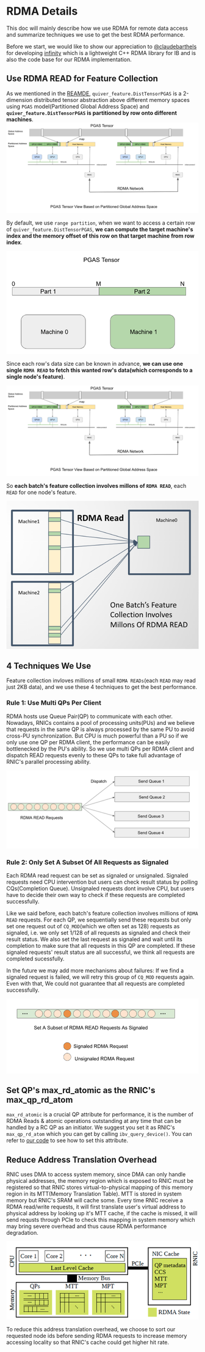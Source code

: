 # RDMA Details

This doc will mainly describe how we use RDMA for remote data access and summarize techniques we use to get the best RDMA performance. 

Before we start, we would like to show our appreciation to [@claudebarthels](https://github.com/claudebarthels) for developing [infinity](https://github.com/claudebarthels/infinity) which is a lightweight C++ RDMA library for IB and is also the code base for our RDMA implementation.


## Use RDMA READ for Feature Collection

As we mentioned in the [REAMDE](../README.md), `quiver_feature.DistTensorPGAS` is a 2-dimension distributed tensor abstraction above different memory spaces using `PGAS` model(Partitioned Global Address Space) and **`quiver_feature.DistTensorPGAS` is partitioned by row onto different machines**. 
![memory_view](imgs/pgas_tensor_view.png)

By default, we use `range partition`, when we want to access a certain row of `quiver_feature.DistTensorPGAS`, **we can compute the target machine's index and the memory offset of this row on that target machine from row index**.

![range_partition](imgs/range_partition.png)


 Since each row's data size can be known in advance, **we can use one single `RDMA READ` to fetch this wanted row's data(which corresponds to a single node's feature)**.

![memory_view](imgs/pgas_tensor_view.png)

So **each batch's feature collection involves millons of `RDMA READ`**, each `READ` for one node's feature.

![feature_collection](imgs/one_batch_feature_collection.png)

## 4 Techniques We Use
Feature collection invloves millions of small `RDMA READs`(each `READ` may read just 2KB data), and we use these 4 techniques to get the best performance.

### Rule 1: Use Multi QPs Per Client

RDMA hosts use Queue Pair(QP) to communicate with each other. Nowadays, RNICs contains a pool of processing units(PUs) and we believe that requests in the same QP is always processed by the same PU to avoid cross-PU synchronization. But CPU is much powerful than a PU so if we only use one QP per RDMA client, the performance can be easily bottlenecked by the PU's ability. So we use multi QPs per RDMA client and dispatch READ requests evenly to these QPs to take full advantage of RNIC's parallel processing ability.

![multi_qp](imgs/multi_qp.png)


### Rule 2: Only Set A Subset Of All Requests as Signaled

Each RDMA read request can be set as signaled or unsignaled. <!--A CQE(Completion Query Entry) will be put into CQ(Completion Queue) if a signaled read request is completed and CPU can poll from CQ to check the status of this request.-->Signaled requests need CPU intervention but users can check result status by polling CQs(Completion Queue). Unsignaled requests dont involve CPU, but users have to decide their own way to check if these requests are completed successfully.

Like we said before, each batch's feature collection involves millions of `RDMA READ` requests. For each QP, we sequentially send these requests but only set one request out of `CQ_MOD`(which we often set as 128) requests as signaled, i.e. we only set 1/128 of all requests as signaled and check their result status. We also set the last request as signaled and wait until its completion to make sure that all requests in this QP are completed. If these signaled requests' result status are all successful, we think all requests are completed sucessfully.

In the future we may add more mechanisms about failures: If we find a signaled request is failed, we will retry this group of `CQ_MOD` requests again. Even with that, We could not guarantee that all requests are completed successfully.

![subset_signaled](imgs/subset_signaled_requests.png)


## Set QP's max_rd_atomic as the RNIC's max_qp_rd_atom

`max_rd_atomic` is a crucial QP attribute for performance, it is the number of RDMA Reads & atomic operations outstanding at any time that can be handled by a RC QP as an initiator. We suggest you set it as RNIC's `max_qp_rd_atom` which you can get by calling `ibv_query_device()`. You can refer to [our code](https://github.com/quiver-team/quiver-feature/blob/main/csrc/include/infinity/queues/QueuePair.cpp#L38) to see how to set this attribute.

## Reduce Address Translation Overhead

RNIC uses DMA to access system memory, since DMA can only handle physical addresses, the memory region which is exposed to RNIC must be registered so that RNIC stores virtual-to-physical mapping of this memory region in its MTT(Memory Translation Table). MTT is stored in system memory but RNIC's SRAM will cache some. Every time RNIC receive a RDMA read/write requests, it will first translate user's virtual address to physical address by looking up it's MTT cache, if the cache is missed, it will send requsts through PCIe to check this mapping in system memory which may bring severe overhead and thus cause RDMA performance degradation.

![rdma_mtt](imgs/rdma_mtt.png)

To reduce this address translation overhead, we choose to sort our requested node ids before sending RDMA requests to increase memory accessing locality so that RNIC's cache could get higher hit rate.










